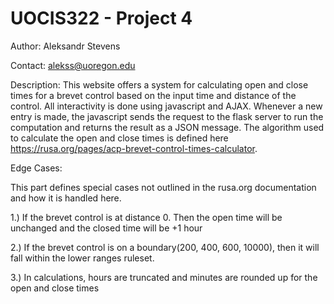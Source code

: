 # UOCIS322 - Project 4 #

Author: Aleksandr Stevens

Contact: alekss@uoregon.edu

Description:
This website offers a system for calculating open and close times for a brevet control based on the input time and distance of the control. 
All interactivity is done using javascript and AJAX. Whenever a new entry is made, the javascript sends the request to the flask server
to run the computation and returns the result as a JSON message. The algorithm used to calculate the open and close times is defined
here https://rusa.org/pages/acp-brevet-control-times-calculator.

Edge Cases:

This part defines special cases not outlined in the rusa.org documentation and how it is handled here.

1.) If the brevet control is at distance 0. Then the open time will be unchanged and the closed time will be +1 hour

2.) If the brevet control is on a boundary(200, 400, 600, 10000), then it will fall within the lower ranges ruleset.

3.) In calculations, hours are truncated and minutes are rounded up for the open and close times 
